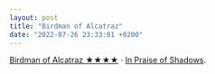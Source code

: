 ```yaml
---
layout: post
title: "Birdman of Alcatraz"
date: "2022-07-26 23:33:01 +0200"
---
```


[Birdman of Alcatraz ★★★★](https://letterboxd.com/javier/film/birdman-of-alcatraz) · [In Praise of Shadows](https://www.robinrendle.com/essays/in-praise-of-shadows).


